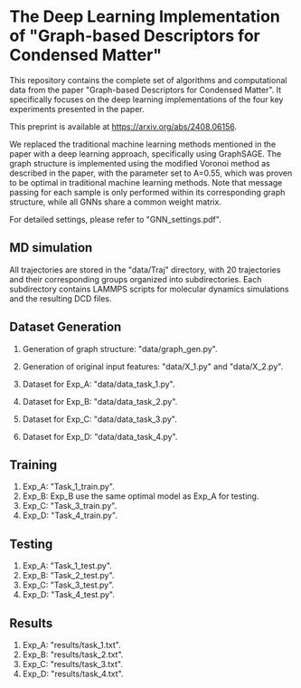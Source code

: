 The Deep Learning Implementation of "Graph-based Descriptors for Condensed Matter"
==============



This repository contains the complete set of algorithms and computational data from the paper "Graph-based Descriptors for Condensed Matter". It specifically focuses on the deep learning implementations of the four key experiments presented in the paper.

This preprint is available at https://arxiv.org/abs/2408.06156.

We replaced the traditional machine learning methods mentioned in the paper with a deep learning approach, specifically using GraphSAGE. The graph structure is implemented using the modified Voronoi method as described in the paper, with the parameter set to A=0.55, which was proven to be optimal in traditional machine learning methods. Note that message passing for each sample is only performed within its corresponding graph structure, while all GNNs share a common weight matrix.

For detailed settings, please refer to "GNN_settings.pdf".

MD simulation
-----------------

All trajectories are stored in the "data/Traj" directory, with 20 trajectories and their corresponding groups organized into subdirectories. Each subdirectory contains LAMMPS scripts for molecular dynamics simulations and the resulting DCD files.


Dataset Generation
-----------------

1. Generation of graph structure: "data/graph_gen.py".

2. Generation of original input features: "data/X_1.py" and "data/X_2.py".

3. Dataset for Exp_A: "data/data_task_1.py".

4. Dataset for Exp_B: "data/data_task_2.py".

5. Dataset for Exp_C: "data/data_task_3.py".

6. Dataset for Exp_D: "data/data_task_4.py".


Training
-----------------
1. Exp_A: "Task_1_train.py".
2. Exp_B: Exp_B use the same optimal model as Exp_A for testing.
3. Exp_C: "Task_3_train.py".
4. Exp_D: "Task_4_train.py".

Testing
-----------------
1. Exp_A: "Task_1_test.py".
2. Exp_B: "Task_2_test.py".
3. Exp_C: "Task_3_test.py".
4. Exp_D: "Task_4_test.py".

Results
-----------------
1. Exp_A: "results/task_1.txt".
1. Exp_B: "results/task_2.txt".
1. Exp_C: "results/task_3.txt".
1. Exp_D: "results/task_4.txt".

